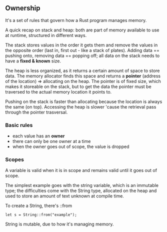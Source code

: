 ## Ownership

It's a set of rules that govern how a Rust program manages memory.

A quick recap on stack and heap: both are part of memory available to use at runtime, structured in different ways.

The stack stores values in the order it gets them and remove the values in the opposite order (last in, first out - like a stack of plates). Adding data == pushing onto, removing data == popping off; all data on the stack needs to have a **fixed & known** size.

The heap is less organized, as it returns a certain amount of space to store data. The memory allocator finds this space and returns a **pointer** (address of the location) => allocating on the heap. The pointer is of fixed size, which makes it storeable on the stack, but to get the data the pointer must be traversed to the actual memory location it points to.

Pushing on the stack is faster than allocating because the location is always the same (on top). Accessing the heap is slower 'cause the retrieval pass through the pointer trasversal.

### Basic rules

- each value has an **owner**
- there can only be one owner at a time
- when the owner goes out of scope, the value is dropped

### Scopes

A variable is valid when it is in scope and remains valid until it goes out of scope.

The simplest example goes with the string variable, which is an immutable type; the difficulties come with the String type, allocated on the heap and used to store an amount of text unknown at compile time.

To create a String, there's ::from

`let s = String::from("example");`

String is mutable, due to how it's managing memory.